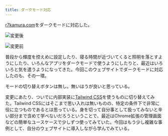 ```yaml
---
title: ダークモード対応
---
```

[r7kamura.com](https://r7kamura.com/)をダークモードに対応した。

![](https://lh4.googleusercontent.com/ge8pX7Aj_okZlsm-qSUCn4_bfamtmVoe_TMJWwpAFSr30HHXmz0zNs1lT2mu7H__4z1PNTdLd7S9yuIAnsdbIM5cKbrKGWWQ2ODFrDSrjif380AQ7QzjhQnFxMV-O_-tboSuGbpWpUG66GOqBx9mbzT-qnWXSWQhwyGjWnpNRNyqw5n5VPvb3VOg2CBN "変更後")

![](https://lh4.googleusercontent.com/eLMNTJn8MpmLYbDepdXgYRdG6XmEFB-TUM6wfBB2j7sbkVETHbhfcO7MA48-gd8q_k0tEf9xGMHJCE9JapuqQgoNuHtEfvb4NiA4KzAv5BpvqTgBUOki91jkZRE60CNHW17DIv-pHCv82gUm7S2-cVK6rrhUBVtIulIH2n9OYqIyYdZvQpa3OtvzNWQY "変更前")

普段から輝度を控えめに設定したり、寝る時間が近づいてくると照明を落とすようにしたり、いろんなアプリをダークモードで使うようにしたりと、最近はいろいろと気を遣うようになってきた。今回このウェブサイトでダークモードに対応したのも、その一環。

モードの切り替えボタンは無し。無いほうが良いと思っている。

変更にあたり、ついでに内部実装に[Tailwind CSS](https://tailwindcss.com/)を使うものに切り替えてみた。Tailwind CSSにはそこまで思い入れは無いものの、特定の条件下で非常に役に立つものであるとは思っている。身を切って自分事として扱ってみないと辛い部分まで含めて学べないだろうということで、最近はChrome拡張の管理画面などの簡単なユースケースで少しずつ使ってみていた。今回はもう少し複雑な事例として、自分のウェブサイトに導入しながら学んでみている。
